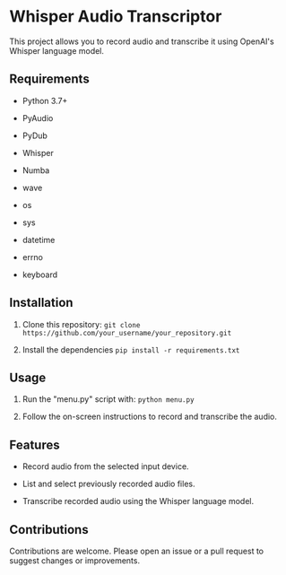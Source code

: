 # Whisper Audio Transcriptor

This project allows you to record audio and transcribe it using OpenAI's Whisper language model.

## Requirements

- Python 3.7+

- PyAudio

- PyDub

- Whisper

- Numba

- wave

- os

- sys

- datetime

- errno

- keyboard

## Installation

1. Clone this repository:
`git clone https://github.com/your_username/your_repository.git`
	
2. Install the dependencies
`pip install -r requirements.txt`

## Usage

1. Run the "menu.py" script with:
`python menu.py`
	
2. Follow the on-screen instructions to record and transcribe the audio.

## Features

- Record audio from the selected input device.

- List and select previously recorded audio files.

- Transcribe recorded audio using the Whisper language model.

## Contributions

Contributions are welcome. Please open an issue or a pull request to suggest changes or improvements.
